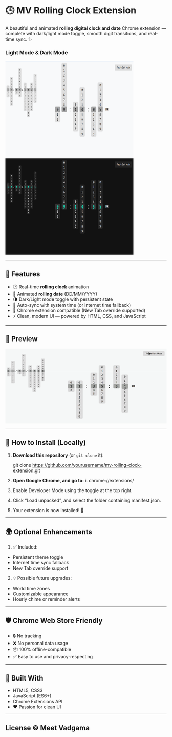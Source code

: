# 🕒 MV Rolling Clock Extension

A beautiful and animated **rolling digital clock and date** Chrome extension — complete with dark/light mode toggle, smooth digit transitions, and real-time sync. ✨

### Light Mode & Dark Mode
<img src="./ss1.png" alt="Rolling Clock Preview - Light Mode" width="400" height="300"> <img src="./ss2.png" alt="Rolling Clock Preview - Dark Mode" width="400" height="300">

---

## 🚀 Features

- 🕐 Real-time **rolling clock** animation
- 📆 Animated **rolling date** (DD/MM/YYYY)
- 🌗 Dark/Light mode toggle with persistent state
- 🔄 Auto-sync with system time (or internet time fallback)
- 🧩 Chrome extension compatible (New Tab override supported)
- ⚡ Clean, modern UI — powered by HTML, CSS, and JavaScript

---

## 📸 Preview

![Demo](./src.gif)
<!-- Replace demo.gif with your actual GIF file when ready -->

---

## 🔧 How to Install (Locally)

1. **Download this repository** (or `git clone` it):

   git clone https://github.com/yourusername/mv-rolling-clock-extension.git
2. **Open Google Chrome, and go to:**
    i. chrome://extensions/

3. Enable Developer Mode using the toggle at the top right.

4. Click “Load unpacked”, and select the folder containing manifest.json.

5. Your extension is now installed! 🎉

---

## 🌍 Optional Enhancements
1. ✅ Included:
- Persistent theme toggle
- Internet time sync fallback
- New Tab override support

2. 💡 Possible future upgrades:
- World time zones
- Customizable appearance
- Hourly chime or reminder alerts

---

## 🛡 Chrome Web Store Friendly
- 🔒 No tracking
- ❌ No personal data usage
- 📦 100% offline-compatible
- ✅ Easy to use and privacy-respecting

---

## 🧠 Built With
- HTML5, CSS3
- JavaScript (ES6+)
- Chrome Extensions API
- ❤️ Passion for clean UI

---

## License © Meet Vadgama
